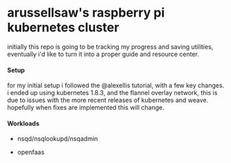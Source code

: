 # arussellsaw's raspberry pi kubernetes cluster

initially this repo is going to be tracking my progress and saving utilities, eventually i'd like to turn it into a proper guide and resource center.

#### Setup

for my initial setup i followed the @alexellis tutorial, with a few key changes. i ended up using kubernetes 1.8.3, and the flannel overlay network, this is due to issues with the more recent releases of kubernetes and weave. hopefully when fixes are implemented this will change.

#### Workloads

* nsqd/nsqlookupd/nsqadmin

* openfaas

